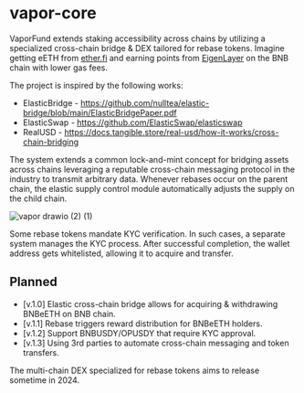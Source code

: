 # vapor-core

VaporFund extends staking accessibility across chains by utilizing a specialized cross-chain bridge & DEX tailored for rebase tokens. Imagine getting eETH from [ether.fi](https://www.ether.fi/) and earning points from [EigenLayer](https://www.eigenlayer.xyz/) on the BNB chain with lower gas fees.

The project is inspired by the following works:
- ElasticBridge - https://github.com/nulltea/elastic-bridge/blob/main/ElasticBridgePaper.pdf
- ElasticSwap - https://github.com/ElasticSwap/elasticswap
- RealUSD - https://docs.tangible.store/real-usd/how-it-works/cross-chain-bridging

The system extends a common lock-and-mint concept for bridging assets across chains leveraging a reputable cross-chain messaging protocol in the industry to transmit arbitrary data. Whenever rebases occur on the parent chain, the elastic supply control module automatically adjusts the supply on the child chain. 

![vapor drawio (2) (1)](https://github.com/tamago-labs/vapor-core/assets/18402217/23b2f7c5-e488-4687-a47f-6f20e6777796)

Some rebase tokens mandate KYC verification. In such cases, a separate system manages the KYC process. After successful completion, the wallet address gets whitelisted, allowing it to acquire and transfer.

## Planned

- [v.1.0] Elastic cross-chain bridge allows for acquiring & withdrawing BNBeETH on BNB chain.
- [v.1.1] Rebase triggers reward distribution for BNBeETH holders.
- [v.1.2] Support BNBUSDY/OPUSDY that require KYC approval.
- [v.1.3] Using 3rd parties to automate cross-chain messaging and token transfers.

The multi-chain DEX specialized for rebase tokens aims to release sometime in 2024.




